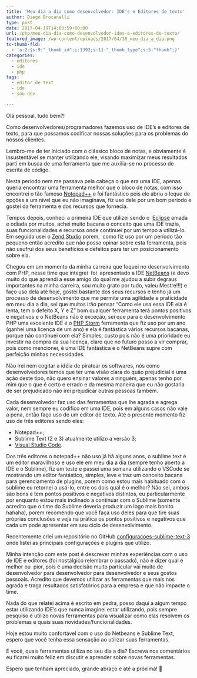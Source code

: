 ```yaml
---
title: 'Meu dia a dia como desenvolvedor: IDE’s e Editores de texto'
author: Diego Brocanelli
type: post
date: 2017-04-19T14:03:59+00:00
url: /php/meu-dia-dia-como-desenvolvedor-ides-e-editores-de-texto/
featured_image: /wp-content/uploads/2017/04/38_meu_dia_a_dia.png
tc-thumb-fld:
  - 'a:2:{s:9:"_thumb_id";i:1392;s:11:"_thumb_type";s:5:"thumb";}'
categories:
  - editores
  - ide
  - php
tags:
  - editor de text
  - ide
  - sou dev

---
```


Olá pessoal, tudo bem?!

Como desenvolvedores/programadores fazemos uso de IDE&#8217;s e editores de texto, para que possamos codificar nossas soluções para os problemas do nossos clientes.

Lembro-me de ter iniciado com o clássico bloco de notas, e obviamente é insustentável se manter utilizando ele, visando maximizar meus resultados parti em busca de uma ferramenta que me auxilia-se no processo de escrita de código.

Nesta período nem me passava pela cabeça o que era uma IDE, apenas queria encontrar uma ferramenta melhor que o bloco de notas, com isso encontrei o tão famoso [Notepad++](https://notepad-plus-plus.org) e foi fantástico pois ele abriu o leque de opções a um nível que eu não imaginava, fiz uso dele por um bom período e gostei da ferramenta e dos recursos que fornecia.

Tempos depois, conheci a primeira IDE que utilizei sendo o  [Eclipse](https://www.eclipse.org/) amada e odiada por muitos, achei muito bacana o conceito que uma IDE trazia, suas funcionalidades e recursos onde continuei por um tempo a utilizá-lo. Em seguida usei o [Zend Studio](http://www.zend.com/en/products/studio) porem,  como fiz uso por um período tão pequeno então acredito que não posso opinar sobre esta ferramenta, pois não usufrui dos seus benefícios e defeitos para ter um posicionamento sobre ela.

Chegou em um momento da minha carreira que foquei no desenvolvimento com PHP, nesse time que integrei  foi  apresentado a IDE [NetBeans](https://netbeans.org) (e devo muito do que aprendi a esse amigo do qual me ajudou a subir degraus importantes na minha carreira, sou muito grato por tudo, valeu Mestre!!!) e faço uso dela até hoje, gostei bastante dos seus recursos e tenho já um processo de desenvolvimento que me permite uma agilidade e praticidade em meu dia a dia, sei que muitos irão pensar &#8220;Como ele usa essa IDE ela é lenta, tem o defeito X, Y e Z&#8221; bom qualquer ferramenta terá pontos positivos e negativos e o NetBeans não é exceção, sei que para o desenvolvimento PHP uma excelente IDE é o [PHP Storm](https://www.jetbrains.com/phpstorm) ferramenta que fiz uso por um ano (ganhei uma licença de um ano) e ela é fantástica vários recursos bacanas, porque não continuei com ela? Simples, custo pois não é uma prioridade eu investir na compra da sua licença, claro que no futuro posso a vir comprar, pois como mencionei, é uma IDE fantástica e o NetBeans supre com perfeição minhas necessidades.

Não irei nem cogitar a idéia de piratear os softwares, nós como desenvolvedores temos que ter uma visão clara do quão prejudicial é uma ação deste tipo, não quero ensinar valores a ninguém, apenas tenho por mim que o que é certo e errado e da mesma maneira que eu não gostaria de ser prejudicado não irei prejudicar outras pessoas também.

Cada desenvolvedor faz uso das ferramentas que lhe agrada e agrega valor, nem sempre eu codifico em uma IDE, pois em alguns casos não vale a pena, então faço uso de um editor de texto. Até o presente momento fiz uso de três editores sendo eles:

* Notepad++;
* Sublime Text (2 e 3) atualmente utilizo a versão 3;
* [Visual Studio Code](https://code.visualstudio.com/).

Dos três editores o notepad++ não uso já há alguns anos, o sublime text é um editor maravilhoso e uso ele em meu dia a dia (sempre tenho aberto a IDE e o Sublime), fiz um teste e passei uma semana utilizando o VSCode se mostrando um editor fantástico, simples, leve e traz um conceito bacana para gerenciamento de plugins, porem como estou mais habituado com o sublime eu retornei a usá-lo, entre os dois qual é o melhor? Não sei, ambos são bons e tem pontos positivos e negativos distintos, eu particularmente por enquanto estou mais inclinado a continuar com o Sublime (somente acredito que o time do Sublime deveria produzir um logo mais bonito hahaha), porem recomendo que você faça uso deles para que tire suas próprias conclusões e veja na prática os pontos positivos e negativos que cada um pode apresentar em seu ciclo de desenvolvimento.

Recentemente criei um repositório no GitHub [configuracoes-sublime-text-3](https://github.com/Diego-Brocanelli/configuracoes-sublime-text-3) onde listei as principais configurações e plugins que utilizo.

Minha intenção com este post é descrever minhas experiências com o uso de IDE e editores (foi nostálgico relembrar o passado), não é dizer qual é melhor ou  pior, pois é uma decisão muito particular vai muito de desenvolvedor para desenvolvedor para desenvolvedor e seus gostos pessoais. Acredito que devemos utilizar as ferramentas que mais nos agrada e traga resultados satisfatórios para a empresa e que não impacte o time.

Nada do que relatei acima é escrito em pedra, posso daqui a algum tempo estar utilizando IDE&#8217;s que nunca imaginei estar utilizando, pois sempre pesquiso e utilizo novas ferramentas para visualizar como elas resolvem os problemas e quais suas novidades/funcionalidades.

Hoje estou muito confortável com o uso do Netbeans e Sublime Text, espero que você tenha essa sensação ao utilizar suas ferramentas.

E você, quais ferramentas utiliza no seu dia a dia? Escreva nos comentários eu ficarei muito feliz em discutir e aprender sobre novas ferramentas.

Espero que tenham apreciado, grande abraço e até a próxima! 🙂
